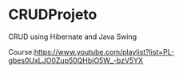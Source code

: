 # CRUDProjeto
CRUD using Hibernate and Java Swing



Course:https://www.youtube.com/playlist?list=PL-gbes0UxLJO0Zup50QHbiO5W_-bzV5YX
